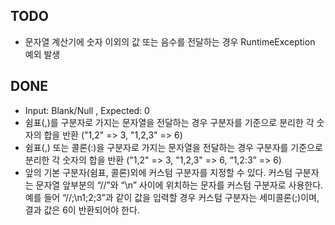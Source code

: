 ## TODO

* 문자열 계산기에 숫자 이외의 값 또는 음수를 전달하는 경우 RuntimeException 예외 발생

## DONE

* Input: Blank/Null , Expected: 0
* 쉼표(,)를 구분자로 가지는 문자열을 전달하는 경우 구분자를 기준으로 분리한 각 숫자의 합을 반환 ("1,2" => 3, "1,2,3" => 6)
* 쉼표(,) 또는 콜론(:)을 구분자로 가지는 문자열을 전달하는 경우 구분자를 기준으로 분리한 각 숫자의 합을 반환 ("1,2" => 3, "1,2,3" => 6, “1,2:3” => 6)
* 앞의 기본 구분자(쉼표, 콜론)외에 커스텀 구분자를 지정할 수 있다. 커스텀 구분자는 문자열 앞부분의 “//”와 “\n” 사이에 위치하는 문자를 커스텀 구분자로 사용한다. 예를 들어 “//;\n1;2;3”과 같이
  값을 입력할 경우 커스텀 구분자는 세미콜론(;)이며, 결과 값은 6이 반환되어야 한다.